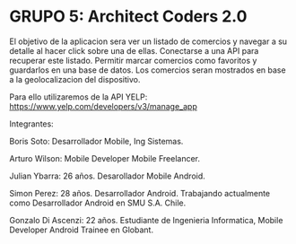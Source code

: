 # GRUPO 5: Architect Coders 2.0

El objetivo de la aplicacion sera ver un listado de comercios y navegar a su detalle al hacer click sobre una de ellas. Conectarse a una API para recuperar este listado. Permitir marcar comercios como favoritos y guardarlos en una base de datos. Los comercios seran mostrados en base a la geolocalizacion del dispositivo.

Para ello utilizaremos de la API YELP: https://www.yelp.com/developers/v3/manage_app

Integrantes:

Boris Soto: Desarrollador Mobile, Ing Sistemas.

Arturo Wilson: Mobile Developer Mobile Freelancer.

Julian Ybarra: 26 años. Desarollador Mobile Android.

Simon Perez: 28 años. Desarrollador Android. Trabajando actualmente como Desarrollador Android en SMU S.A. Chile.

Gonzalo Di Ascenzi: 22 años. Estudiante de Ingenieria Informatica, Mobile Developer Android Trainee en Globant.
